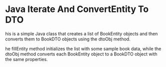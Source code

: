 # Java Iterate And ConvertEntity To DTO
his is a simple Java class that creates a list of BookEntity objects and then converts them to BookDTO objects using the dtoObj method. 

he fillEntity method initializes the list with some sample book data, while the dtoObj method converts each BookEntity object to a BookDTO object with the same properties.

